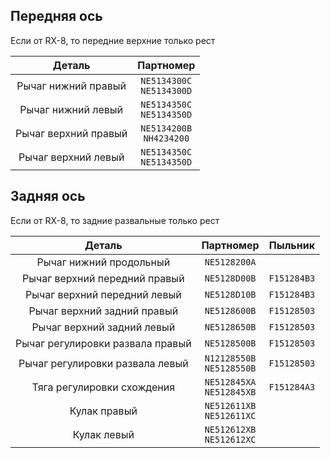 ## Передняя ось

Если от RX-8, то передние верхние только рест

| Деталь | Партномер |
|:-:|:-:|
| Рычаг нижний правый | `NE5134300C`<br>`NE5134300D` |
| Рычаг нижний левый | `NE5134350C`<br>`NE5134350D` |
| Рычаг верхний правый | `NE5134200B`<br>`NH4234200` |
| Рычаг верхний левый | `NE5134350C`<br>`NE5134350D` |

## Задняя ось

Если от RX-8, то задние развальные только рест

| Деталь | Партномер | Пыльник |
|:-:|:-:|:-:|
| Рычаг нижний продольный | `NE5128200A` |  |
| Рычаг верхний передний правый | `NE5128D00B` | `F151284B3` |
| Рычаг верхний передний левый | `NE5128D10B` | `F151284B3` |
| Рычаг верхний задний правый | `NE5128600B` | `F15128503` |
| Рычаг верхний задний левый | `NE5128650B` | `F15128503` |
| Рычаг регулировки развала правый | `NE5128500B` | `F15128503` |
| Рычаг регулировки развала левый  | `N12128550B`<br>`NE5128550B` | `F15128503` |
| Тяга регулировки схождения | `NE512845XA`<br>`NE512845XB` | `F151284A3` |
| Кулак правый | `NE512611XB`<br>`NE512611XC` |  |
| Кулак левый | `NE512612XB`<br>`NE512612XC` |  |